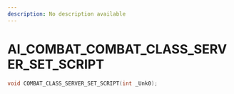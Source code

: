 ```yaml
---
description: No description available 
---
```


# AI_COMBAT\_COMBAT_CLASS_SERVER_SET_SCRIPT

```cpp
void COMBAT_CLASS_SERVER_SET_SCRIPT(int _Unk0);
```